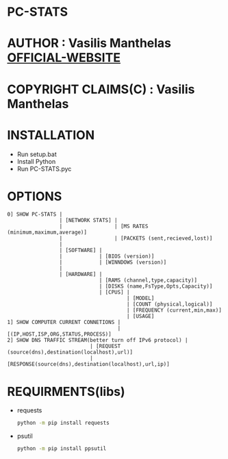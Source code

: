 # PC-STATS
# AUTHOR : Vasilis Manthelas [OFFICIAL-WEBSITE](http://j0ck3r2004.000webhostapp.com/)
# COPYRIGHT CLAIMS(C) : Vasilis Manthelas

# INSTALLATION
- Run setup.bat
- Install Python
- Run PC-STATS.pyc

# OPTIONS
    0] SHOW PC-STATS |
                     | [NETWORK STATS] |
                     |                 | [MS RATES (minimum,maximum,average)]
                     |                 | [PACKETS (sent,recieved,lost)]
                     |
                     | [SOFTWARE] |
                     |            | [BIOS (version)]
                     |            | [WINNDOWS (version)]
                     |
                     | [HARDWARE] |
                                  | [RAMS (channel,type,capacity)]
                                  | [DISKS (name,FsType,Opts,Capacity)]
                                  | [CPUS] |
                                           | [MODEL]
                                           | [COUNT (physical,logical)]
                                           | [FREQUENCY (current,min,max)]
                                           | [USAGE]
    1] SHOW COMPUTER CURRENT CONNETIONS |
                                        | [(IP,HOST,ISP,ORG,STATUS,PROCESS)]
    2] SHOW DNS TRAFFIC STREAM(better turn off IPv6 protocol) |
                               | [REQUEST (source(dns),destination(localhost),url)]
                               | [RESPONSE(source(dns),destination(localhost),url,ip)]
                        
# REQUIRMENTS(libs)
- requests
    ```sh 
    python -m pip install requests
    ```
- psutil
    ```sh
    python -m pip install ppsutil
    ```
